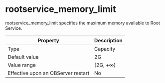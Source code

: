 rootservice_memory_limit
=============================================

rootservice_memory_limit specifies the maximum memory available to Root Service.


| **Property** | **Description** |
|------------------|-----------|
| Type | Capacity |
| Default value | 2G |
| Value range | \[2G, +∞) |
| Effective upon an OBServer restart | No |



